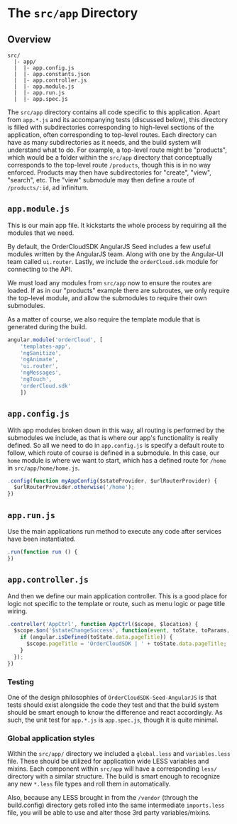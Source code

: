 # The `src/app` Directory

## Overview

```
src/
  |- app/
  |  |- app.config.js
  |  |- app.constants.json
  |  |- app.controller.js
  |  |- app.module.js
  |  |- app.run.js
  |  |- app.spec.js
```

The `src/app` directory contains all code specific to this application. Apart
from `app.*.js` and its accompanying tests (discussed below), this directory is
filled with subdirectories corresponding to high-level sections of the
application, often corresponding to top-level routes. Each directory can have as
many subdirectories as it needs, and the build system will understand what to
do. For example, a top-level route might be "products", which would be a folder
within the `src/app` directory that conceptually corresponds to the top-level
route `/products`, though this is in no way enforced. Products may then have
subdirectories for "create", "view", "search", etc. The "view" submodule may
then define a route of `/products/:id`, ad infinitum.

## `app.module.js`

This is our main app file. It kickstarts the whole process by
requiring all the modules that we need.

By default, the OrderCloudSDK AngularJS Seed includes a few useful modules written
by the AngularJS team. Along with one by the Angular-UI team called `ui.router`.
Lastly, we include the `orderCloud.sdk` module for connecting to the API.

We must load any modules from `src/app` now to ensure the routes are loaded. If
as in our "products" example there are subroutes, we only require the top-level
module, and allow the submodules to require their own submodules.

As a matter of course, we also require the template module that is generated
during the build.

```js
angular.module('orderCloud', [
    'templates-app',
	'ngSanitize',
	'ngAnimate',
	'ui.router',
	'ngMessages',
	'ngTouch',
	'orderCloud.sdk'
	])
```

## `app.config.js`

With app modules broken down in this way, all routing is performed by the
submodules we include, as that is where our app's functionality is really
defined.  So all we need to do in `app.config.js` is specify a default route to follow,
which route of course is defined in a submodule. In this case, our `home` module
is where we want to start, which has a defined route for `/home` in
`src/app/home/home.js`.

```js
.config(function myAppConfig($stateProvider, $urlRouterProvider) {
  $urlRouterProvider.otherwise('/home');
})
```

## `app.run.js`

Use the main applications run method to execute any code after services
have been instantiated.

```js
.run(function run () {
})
```

## `app.controller.js`

And then we define our main application controller. This is a good place for logic
not specific to the template or route, such as menu logic or page title wiring.

```js
.controller('AppCtrl', function AppCtrl($scope, $location) {
  $scope.$on('$stateChangeSuccess', function(event, toState, toParams, fromState, fromParams){
    if (angular.isDefined(toState.data.pageTitle)) {
      $scope.pageTitle = 'OrderCloudSDK | ' + toState.data.pageTitle;
    }
  });
})
```

### Testing

One of the design philosophies of `OrderCloudSDK-Seed-AngularJS` is that tests should exist
alongside the code they test and that the build system should be smart enough to
know the difference and react accordingly. As such, the unit test for `app.*.js`
is `app.spec.js`, though it is quite minimal.

### Global application styles

Within the `src/app/` directory we included a `global.less` and `variables.less` file.
These should be utilized for application wide LESS variables and mixins.  Each component
within `src/app` will have a corresponding `less/` directory with a similar structure.
The build is smart enough to recognize any new `*.less` file types and roll them in
automatically.

Also, because any LESS brought in from the `/vendor` (through the build.config) directory
gets rolled into the same intermediate `imports.less` file, you will be able to use
and alter those 3rd party variables/mixins.
